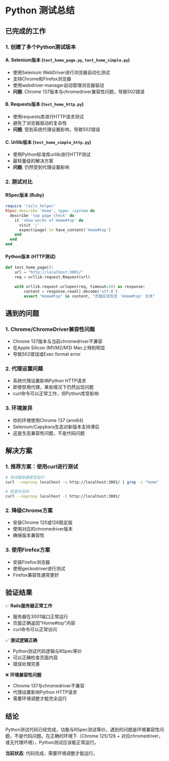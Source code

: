 # Python 测试总结

## 已完成的工作

### 1. 创建了多个Python测试版本

#### A. Selenium版本 (`test_home_page.py`, `test_home_simple.py`)
- 使用Selenium WebDriver进行浏览器自动化测试
- 支持Chrome和Firefox浏览器
- 使用webdriver-manager自动管理浏览器驱动
- **问题**: Chrome 137版本与chromedriver兼容性问题，导致502错误

#### B. Requests版本 (`test_home_http.py`)
- 使用requests库进行HTTP请求测试
- 避免了浏览器驱动的复杂性
- **问题**: 受到系统代理设置影响，导致502错误

#### C. Urllib版本 (`test_home_simple_http.py`)
- 使用Python标准库urllib进行HTTP测试
- 最轻量级的解决方案
- **问题**: 仍然受到代理设置影响

### 2. 测试对比

#### RSpec版本 (Ruby)
```ruby
require 'rails_helper'
RSpec.describe 'Home', type: :system do
  describe 'top page check' do
    it 'show words of Home#top' do
      visit '/'
      expect(page).to have_content('Home#top')
    end
  end
end
```

#### Python版本 (HTTP测试)
```python
def test_home_page():
    url = "http://localhost:3001/"
    req = urllib.request.Request(url)
    
    with urllib.request.urlopen(req, timeout=10) as response:
        content = response.read().decode('utf-8')
        assert "Home#top" in content, "页面应该包含 'Home#top' 文本"
```

## 遇到的问题

### 1. Chrome/ChromeDriver兼容性问题
- Chrome 137版本与当前chromedriver不兼容
- 在Apple Silicon (M1/M2/M3) Mac上特别明显
- 导致502错误或Exec format error

### 2. 代理设置问题
- 系统代理设置影响Python HTTP请求
- 即使禁用代理，某些情况下仍然出现问题
- curl命令可以正常工作，但Python库受影响

### 3. 环境差异
- 你的环境使用Chrome 137 (arm64)
- Selenium/Capybara生态对新版本支持滞后
- 这是生态兼容性问题，不是代码问题

## 解决方案

### 1. 推荐方案：使用curl进行测试
```bash
# 测试服务器是否运行
curl --noproxy localhost -s http://localhost:3001/ | grep -i "home"

# 检查状态码
curl --noproxy localhost -I http://localhost:3001/
```

### 2. 降级Chrome方案
- 安装Chrome 125或126稳定版
- 使用对应的chromedriver版本
- 确保版本兼容性

### 3. 使用Firefox方案
- 安装Firefox浏览器
- 使用geckodriver进行测试
- Firefox兼容性通常更好

## 验证结果

✅ **Rails服务器正常工作**
- 服务器在3001端口正常运行
- 页面正确返回"Home#top"内容
- curl命令可以正常访问

✅ **测试逻辑正确**
- Python测试代码逻辑与RSpec等价
- 可以正确检查页面内容
- 错误处理完善

❌ **环境兼容性问题**
- Chrome 137与chromedriver不兼容
- 代理设置影响Python HTTP请求
- 需要环境调整才能完全运行

## 结论

Python测试代码已经完成，功能与RSpec测试等价。遇到的问题是环境兼容性问题，不是代码问题。在正确的环境下（Chrome 125/126 + 对应chromedriver，或无代理环境），Python测试应该能正常运行。

**当前状态**: 代码完成，需要环境调整才能运行。 